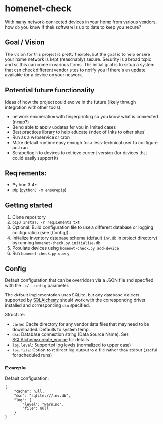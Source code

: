 # homenet-check
With many network-connected devices in your home from various vendors, how do you know if their software is up to date to keep you secure?

## Goal / Vision

The vision for this project is pretty flexible, but the goal is to help ensure your home network is kept (reasonably) secure. Security is a broad topic and so this can come in various forms. The initial goal is to setup a system that can check different vendor sites to notify you if there's an update available for a device on your network.

## Potential future functionality

Ideas of how the project could evolve in the future (likely through integration with other tools):
- network enumeration with fingerprinting so you know what is connected (nmap?)
- Being able to apply updates for you in limited cases
- Best practices library to help educate (index of links to other sites)
- Run as a webservice or cron
- Make default runtime easy enough for a less-technical user to configure and run
- Scrape/login to devices to retrieve current version (for devices that could easily support it)

## Reqirements:
- Python 3.4+
- pip (`python3 -m ensurepip`)

## Getting started
1. Clone repository
1. `pip3 install -r requiements.txt`
1. Optional: Build configuration file to use a different database or logging configuration (see [Config]).
1. Initialize inventory database schema (default `inv.db` in project directory) by running `homenet-check.py initialize-db`
1. Populate devices using `homenet-check.py add-device`
1. Run `homenet-check.py query`

## Config
Default configuration that can be overridden via a JSON file and specified with the `-c/--config` parameter.
 
The default implementation uses SQLite, but any database dialects supported by [SQLAlchemy](https://docs.sqlalchemy.org/en/13/dialects/index.html)
should work with the corresponding driver installed and corresponding `dsn` specified.

Structure:
- `cache`: Cache directory for any vendor data files that may need to be downloaded. Defaults to system temp.
- `dsn`: Database connection string (Data Source Name). See [SQLAlchemy.create_engine](https://docs.sqlalchemy.org/en/13/core/engines.html#sqlalchemy.create_engine) for details
- `log.level`: Supported [log levels](https://docs.python.org/3/library/logging.html?highlight=logging#logging-levels) (normalized to upper case)
- `log.file`: Option to redirect log output to a file rather than stdout (useful for scheduled runs)

### Example
Default configuration:
```
{
    "cache": null,
    "dsn": "sqlite:///inv.db",
    "log": {
        "level": "warning",
        "file": null
    }
}
```
